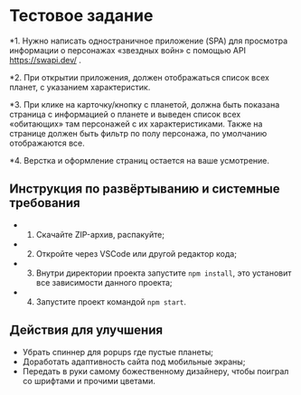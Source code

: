 # Тестовое задание 

*1. Нужно написать одностраничное приложение (SPA) для просмотра информации о персонажах «звездных войн» с помощью   API   https://swapi.dev/ .

*2. При открытии приложения, должен отображаться список всех планет, с указанием характеристик.

*3. При клике на карточку/кнопку с планетой, должна быть показана страница с информацией о планете и выведен список всех «обитающих» там персонажей с их характеристиками. Также на странице должен быть фильтр по полу персонажа, по умолчанию отображаются все.

*4. Верстка и оформление страниц остается на ваше усмотрение.

## Инструкция по развёртыванию и системные требования
* 1. Скачайте ZIP-архив, распакуйте;
* 2. Откройте через VSCode или другой редактор кода;
* 3. Внутри директории проекта запустите `npm install`, это установит все зависимости данного проекта;
* 4. Запустите проект командой `npm start`.

## **Действия для улучшения**
* Убрать спиннер для popups где пустые планеты;
* Доработать адаптивность сайта под мобильные экраны;
* Передать в руки самому божественному дизайнеру, чтобы поиграл со шрифтами и прочими цветами. 



